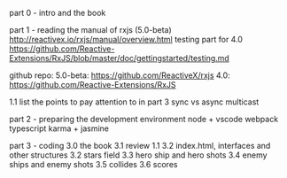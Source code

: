 part 0 - intro
and the book

part 1 - reading the manual of rxjs (5.0-beta)
http://reactivex.io/rxjs/manual/overview.html
testing part for 4.0
https://github.com/Reactive-Extensions/RxJS/blob/master/doc/gettingstarted/testing.md

github repo:
5.0-beta:
https://github.com/ReactiveX/rxjs
4.0:
https://github.com/Reactive-Extensions/RxJS



  1.1 list the points to pay attention to in part 3
    sync vs async
    multicast

part 2 - preparing the development environment
  node + vscode
  webpack
  typescript
  karma + jasmine

part 3 - coding
  3.0 the book
  3.1 review 1.1
  3.2 index.html, interfaces and other structures
  3.2 stars field
  3.3 hero ship and hero shots
  3.4 enemy ships and enemy shots
  3.5 collides
  3.6 scores
